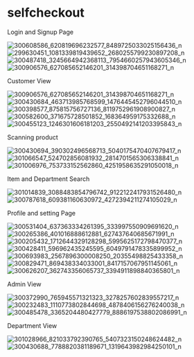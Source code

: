 # selfcheckout
Login and Signup Page

![300608586_620819696232577_8489725033025156436_n](https://user-images.githubusercontent.com/57608164/186061812-92cd6beb-a023-4334-9636-07fe00ef36ce.jpg)
![299630451_1081339819439652_2680255799230897208_n](https://user-images.githubusercontent.com/57608164/186061876-31ad1a57-fe33-4f24-a701-8f45b8a44151.jpg)
![300487418_3245664942368113_7954660257943605346_n](https://user-images.githubusercontent.com/57608164/186061884-e8849e8a-aa54-4632-b30f-71feb8c8536c.jpg)
![300906576_627085652146201_314398704651168271_n](https://user-images.githubusercontent.com/57608164/186061960-6b93686f-2b7f-489b-819f-854b9f2d3ca3.jpg)

Customer View

![300906576_627085652146201_314398704651168271_n](https://user-images.githubusercontent.com/57608164/186062621-61d931a7-99f9-4116-921b-0c13ce6a47c0.jpg)
![300430684_463713985768599_1476445452796044510_n](https://user-images.githubusercontent.com/57608164/186062634-5bca6a90-2898-45e0-82df-af143c74878b.jpg)
![300398577_875815756727136_8119752961908900827_n](https://user-images.githubusercontent.com/57608164/186062642-b37ca243-3e3c-4b42-901b-b709f20b38e1.jpg)
![300582600_371675728501852_168364959175332688_n](https://user-images.githubusercontent.com/57608164/186062650-742b9c53-f2ff-4613-9159-84e33b291325.jpg)
![300455123_1246301606181203_2550492141203395843_n](https://user-images.githubusercontent.com/57608164/186062691-3da0a38d-dbb3-4e31-9643-815987779be1.jpg)

Scanning product

![300430694_390302496568713_5040175470407679417_n](https://user-images.githubusercontent.com/57608164/186062746-74732e51-9b37-4f3d-bb41-36dab45956e7.jpg)
![301066547_524702856081932_2814701565306338841_n](https://user-images.githubusercontent.com/57608164/186062755-9d23aafd-ea6f-4419-9622-6445c92df338.jpg)
![301006976_753733152562860_4251958635291050018_n](https://user-images.githubusercontent.com/57608164/186062760-ae730f90-43b3-4bff-b6b3-27a403986c8e.jpg)

Item and Department Search

![301014839_3088483854796742_9122122417931526480_n](https://user-images.githubusercontent.com/57608164/186062930-7820a040-bd56-455f-b81c-956f851a412f.jpg)
![300787618_609381160630972_4272394211274105029_n](https://user-images.githubusercontent.com/57608164/186062955-82973260-0935-4642-b516-43664063ec2e.jpg)

Profile and setting Page

![300531404_637363334261395_333997550909691620_n](https://user-images.githubusercontent.com/57608164/186062995-081c0bb5-2be7-4c39-9fce-19aa3356cbed.jpg)
![300265386_401016888612881_627437640685671991_n](https://user-images.githubusercontent.com/57608164/186063006-bde548bb-fa85-4635-9df5-2eab0e198d9e.jpg)
![300205432_1712644329128298_5995625172798470377_n](https://user-images.githubusercontent.com/57608164/186063012-50cef053-752f-4509-8c0e-3f024cbb7721.jpg)
![300428411_596962435245595_6049791478335899952_n](https://user-images.githubusercontent.com/57608164/186063027-d3f8a38a-6d04-4284-9066-af2536ae89ac.jpg)
![300693983_2567896300008250_20355498825433358_n](https://user-images.githubusercontent.com/57608164/186063035-b5ba95bd-3a02-4cbd-8586-0eb452376380.jpg)
![300829471_869438334033001_8417157067951145061_n](https://user-images.githubusercontent.com/57608164/186063050-571c3d9e-7b43-4247-9dce-135fe067b70b.jpg)
![300626207_362743356065737_3394911898840365801_n](https://user-images.githubusercontent.com/57608164/186063061-d90abb77-42f6-41b4-9282-f36444ec6640.jpg)

Admin View

![300372990_765945571321323_3278257602839557217_n](https://user-images.githubusercontent.com/57608164/186063419-de11fd59-5992-4fa4-b669-4c4ee3acd747.jpg)
![300232483_1110773802844698_4878406156276240038_n](https://user-images.githubusercontent.com/57608164/186063433-56c7ff55-ab52-4a5e-9f41-5f167799674c.jpg)
![300485478_3365204480427779_8886197538802086991_n](https://user-images.githubusercontent.com/57608164/186063445-ccd6bc95-c137-4e11-bd42-52023ce20892.jpg)

Department View

![301028966_821033792390765_5407323150248624482_n](https://user-images.githubusercontent.com/57608164/186063466-c7467606-f96b-4be3-9c5f-2e13f83bff0e.jpg)
![300430688_7788820381189671_1319643982984250101_n](https://user-images.githubusercontent.com/57608164/186063547-ecbf66ce-6989-4e96-9d18-a4911df05f18.jpg)



